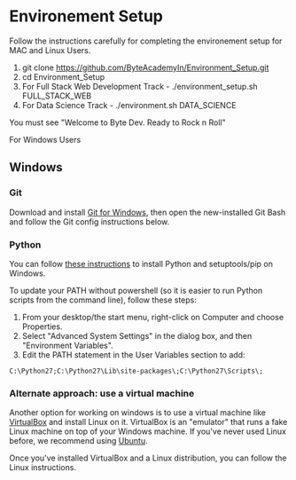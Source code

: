 # Environement Setup 

Follow the instructions carefully for completing the environement setup for MAC and Linux Users. 

1. git clone https://github.com/ByteAcademyIn/Environment_Setup.git
2. cd Environment_Setup
3. For Full Stack Web Development Track - ./environment_setup.sh FULL_STACK_WEB 
4. For Data Science Track - ./environment.sh DATA_SCIENCE

You must see "Welcome to Byte Dev. Ready to Rock n Roll"

For Windows Users

## Windows

### Git

Download and install [Git for Windows](https://msysgit.github.io/), then open the new-installed Git Bash and follow the Git config instructions below.

### Python

You can follow [these instructions](http://docs.python-guide.org/en/latest/starting/install3/win/) to install Python and setuptools/pip on Windows.

To update your PATH without powershell (so it is easier to run Python scripts from the command line), follow these steps:

1. From your desktop/the start menu, right-click on Computer and choose Properties.
2. Select "Advanced System Settings" in the dialog box, and then "Environment Variables".
3. Edit the PATH statement in the User Variables section to add:
```
C:\Python27;C:\Python27\Lib\site-packages\;C:\Python27\Scripts\;
```

### Alternate approach: use a virtual machine

Another option for working on windows is to use a virtual machine like [VirtualBox](https://www.virtualbox.org/) and install Linux on it. VirtualBox is an "emulator" that runs a fake Linux machine on top of your Windows machine. If you've never used Linux before, we recommend using [Ubuntu](http://www.ubuntu.com/download/desktop).

Once you've installed VirtualBox and a Linux distribution, you can follow the Linux instructions.
